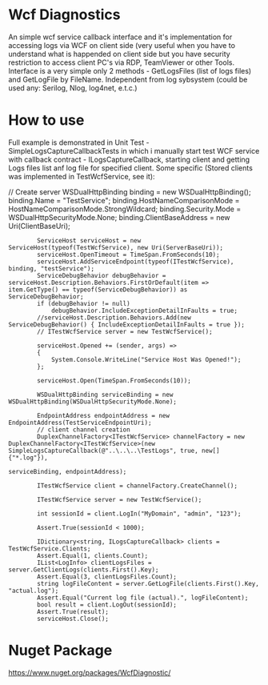 # Wcf Diagnostics
An simple wcf service callback interface and it's implementation for accessing logs via WCF on client side (very useful when you have to understand what is happended on client side but you have security restriction to access client PC's via RDP, TeamViewer or other Tools.
Interface is a very simple only 2 methods - GetLogsFiles (list of logs files) and GetLogFile by FileName. Independent from log sybsystem (could be used any: Serilog, Nlog, log4net, e.t.c.)

# How to use
Full example is demonstrated in Unit Test - SimpleLogsCaptureCallbackTests in which i manually start test WCF service with callback contract - ILogsCaptureCallback, starting client and getting Logs files list anf log file for specified client. Some specific (Stored clients was implemented in TestWcfService, see it):

// Create server
            WSDualHttpBinding binding = new WSDualHttpBinding();
            binding.Name = "TestService";
            binding.HostNameComparisonMode = HostNameComparisonMode.StrongWildcard;
            binding.Security.Mode = WSDualHttpSecurityMode.None;
            binding.ClientBaseAddress = new Uri(ClientBaseUri);

            ServiceHost serviceHost = new ServiceHost(typeof(TestWcfService), new Uri(ServerBaseUri));
            serviceHost.OpenTimeout = TimeSpan.FromSeconds(10);
            serviceHost.AddServiceEndpoint(typeof(ITestWcfService), binding, "testService");
            ServiceDebugBehavior debugBehavior = serviceHost.Description.Behaviors.FirstOrDefault(item => item.GetType() == typeof(ServiceDebugBehavior)) as ServiceDebugBehavior;
            if (debugBehavior != null)
                debugBehavior.IncludeExceptionDetailInFaults = true;
            //serviceHost.Description.Behaviors.Add(new ServiceDebugBehavior() { IncludeExceptionDetailInFaults = true });
            // ITestWcfService server = new TestWcfService();
            
            serviceHost.Opened += (sender, args) =>
            {
                System.Console.WriteLine("Service Host Was Opened!");
            };
            
            serviceHost.Open(TimeSpan.FromSeconds(10));
            
            WSDualHttpBinding serviceBinding = new WSDualHttpBinding(WSDualHttpSecurityMode.None);
            
            EndpointAddress endpointAddress = new EndpointAddress(TestServiceEndpointUri);
            // client channel creation
            DuplexChannelFactory<ITestWcfService> channelFactory = new DuplexChannelFactory<ITestWcfService>(new SimpleLogsCaptureCallback(@"..\..\..\TestLogs", true, new[] {"*.log"}),
                                                                                                             serviceBinding, endpointAddress);
            
            ITestWcfService client = channelFactory.CreateChannel();
            
            ITestWcfService server = new TestWcfService();

            int sessionId = client.LogIn("MyDomain", "admin", "123");

            Assert.True(sessionId < 1000);

            IDictionary<string, ILogsCaptureCallback> clients = TestWcfService.Clients;
            Assert.Equal(1, clients.Count);
            IList<LogInfo> clientLogsFiles = server.GetClientLogs(clients.First().Key);
            Assert.Equal(3, clientLogsFiles.Count);
            string logFileContent = server.GetLogFile(clients.First().Key, "actual.log");
            Assert.Equal("Current log file (actual).", logFileContent);
            bool result = client.LogOut(sessionId);
            Assert.True(result);
            serviceHost.Close();

# Nuget Package
https://www.nuget.org/packages/WcfDiagnostic/
